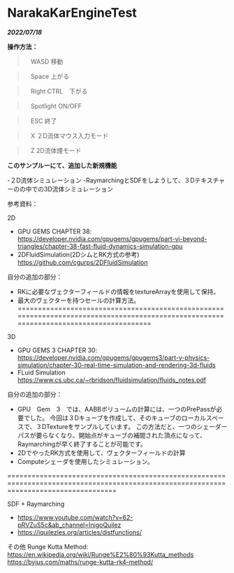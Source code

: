 # NarakaKarEngineTest
***2022/07/18***

**操作方法：**

>　WASD  移動

>　Space 上がる

>　Right CTRL　下がる

>　Spotlight ON/OFF

>　ESC 終了

>　X ２D流体マウス入力モード

>　Z 2D流体煙モード

**このサンプルーにて、追加した新規機能**

-２D流体シミュレーション
-RaymarchingとSDFをしようして、３Dテキスチャーのの中での3D流体シミュレーション

参考資料：

2D 
- GPU GEMS CHAPTER 38: 
https://developer.nvidia.com/gpugems/gpugems/part-vi-beyond-triangles/chapter-38-fast-fluid-dynamics-simulation-gpu
- 2DFluidSimulation(2DシムとRK方式の参考)
https://github.com/cgurps/2DFluidSimulation

自分の追加の部分：
- RKに必要なヴェクターフィールドの情報をtextureArrayを使用して保持。
- 最大のヴェクターを持つセールの計算方法。
=======================================================================================================================================

3D
- GPU GEMS 3 CHAPTER 30:
https://developer.nvidia.com/gpugems/gpugems3/part-v-physics-simulation/chapter-30-real-time-simulation-and-rendering-3d-fluids
- FLuid Simulation
https://www.cs.ubc.ca/~rbridson/fluidsimulation/fluids_notes.pdf

自分の追加の部分：
- GPU　Gem　3　では、AABBボリュームの計算には、一つのPrePassが必要でした。
 今回は３Dキューブを作成して、そのキューブのローカルスペースで、３DTextureをサンプルしています。
 この方法だと、一つのシェーダーパスが要らなくなり、開始点がキューブの補間された頂点になって、Raymarchingが早く終了することが可能です。
- 2DでやったRK方式を使用して、ヴェクターフィールドの計算
- Computeシェーダを使用したシミュレーション。

=======================================================================================================================================

SDF + Raymarching 
- https://www.youtube.com/watch?v=62-pRVZuS5c&ab_channel=InigoQuilez
- https://iquilezles.org/articles/distfunctions/


その他
Runge Kutta Method:
https://en.wikipedia.org/wiki/Runge%E2%80%93Kutta_methods
https://byjus.com/maths/runge-kutta-rk4-method/
